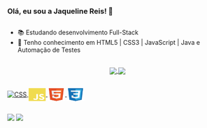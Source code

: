### Olá, eu sou a Jaqueline Reis! 👋
##
- 📚 Estudando desenvolvimento Full-Stack
- 🌱 Tenho conhecimento em HTML5 | CSS3 | JavaScript | Java e Automação de Testes
##

<p align="center">
  <a href="https://github.com/jaquelinereiz/github-readme-stats">
    <img
      align="center"
      height="145"
      src="https://github-readme-stats.vercel.app/api?username=jaquelinereiz&show_icons=true&theme=dracula"
    />
  </a>
    <a href="https://github.com/jaquelinereiz/github-readme-stats">
    <img
      align="center"
      height="145"
      src="https://github-readme-stats.vercel.app/api/top-langs/?username=jaquelinereiz&layout=compact&langs_count=7&theme=dracula"
      />
</p>
  
  <div style="display: inline_block"><br>
  <img align="center" alt="CSS" height="30" width="40" src="https://cdn.jsdelivr.net/gh/devicons/devicon/icons/java/java-original.svg">
  <img align="center" alt="Js" height="30" width="40" src="https://raw.githubusercontent.com/devicons/devicon/master/icons/javascript/javascript-plain.svg">
  <img align="center" alt="HTML" height="30" width="40" src="https://raw.githubusercontent.com/devicons/devicon/master/icons/html5/html5-original.svg">
  <img align="center" alt="CSS" height="30" width="40" src="https://raw.githubusercontent.com/devicons/devicon/master/icons/css3/css3-original.svg">
  </div>

##
  
  <div>
 <a href="https://www.linkedin.com/in/jaqueline-reis-64198621b/" target="_blank"><img src="https://img.shields.io/badge/-LinkedIn-%230077B5?style=for-the-badge&logo=linkedin&logoColor=white" target="_blank"></a> 
 <a href = "mailto:jaquelinereizs@gmail.com"><img src="https://img.shields.io/badge/Gmail-D14836?style=for-the-badge&logo=gmail&logoColor=white" target="_blank"></a>
</div>

  
